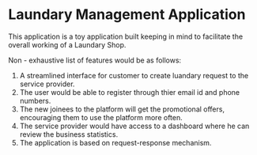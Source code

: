 # Laundary Management Application

This application is a toy application built keeping in mind to facilitate the overall working of a Laundary Shop.

Non - exhaustive list of features would be as follows:

1. A streamlined interface for customer to create luandary request to the service provider.
2. The user would be able to register through thier email id and phone numbers.
3. The new joinees to the platform will get the promotional offers, encouraging them to use the platform more often.
4. The service provider would have access to a dashboard where he can review the business statistics.
5. The application is based on request-response mechanism.
